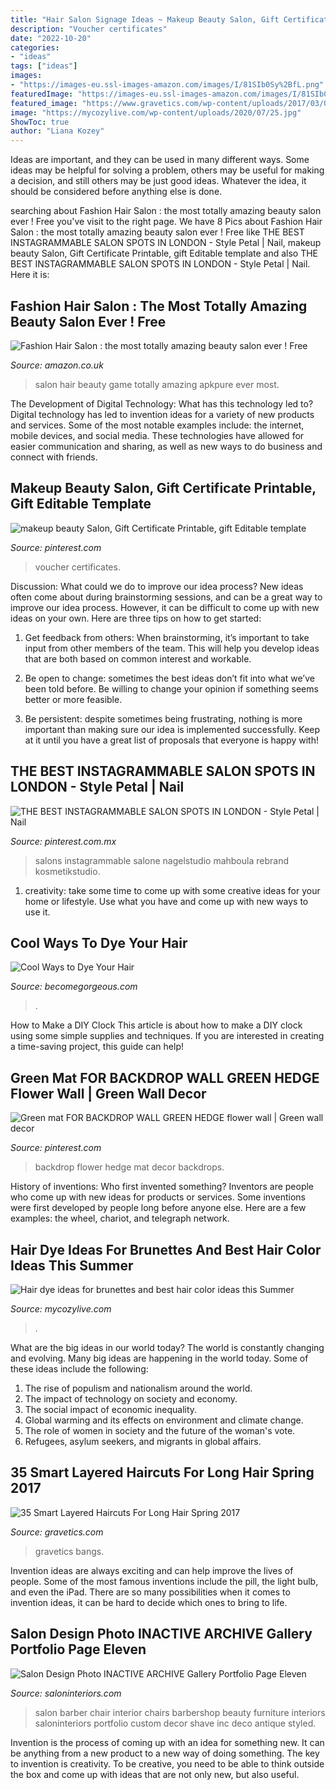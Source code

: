```yaml
---
title: "Hair Salon Signage Ideas ~ Makeup Beauty Salon, Gift Certificate Printable, Gift Editable Template"
description: "Voucher certificates"
date: "2022-10-20"
categories:
- "ideas"
tags: ["ideas"]
images:
- "https://images-eu.ssl-images-amazon.com/images/I/81SIb0Sy%2BfL.png"
featuredImage: "https://images-eu.ssl-images-amazon.com/images/I/81SIb0Sy%2BfL.png"
featured_image: "https://www.gravetics.com/wp-content/uploads/2017/03/Ombre-highlights-hairstyles-layeredhaircuts-haircut-haircolors-hair-hairtransformation-carmelhighlight-768x960.jpg"
image: "https://mycozylive.com/wp-content/uploads/2020/07/25.jpg"
ShowToc: true
author: "Liana Kozey"
---
```



Ideas are important, and they can be used in many different ways. Some ideas may be helpful for solving a problem, others may be useful for making a decision, and still others may be just good ideas. Whatever the idea, it should be considered before anything else is done.

	

		
searching about Fashion Hair Salon : the most totally amazing beauty salon ever ! Free you've visit to the right page. We have 8 Pics about Fashion Hair Salon : the most totally amazing beauty salon ever ! Free like THE BEST INSTAGRAMMABLE SALON SPOTS IN LONDON - Style Petal | Nail, makeup beauty Salon, Gift Certificate Printable, gift Editable template and also THE BEST INSTAGRAMMABLE SALON SPOTS IN LONDON - Style Petal | Nail. Here it is:
		
    
## Fashion Hair Salon : The Most Totally Amazing Beauty Salon Ever ! Free

<img loading=lazy src="https://images-eu.ssl-images-amazon.com/images/I/81SIb0Sy%2BfL.png" onerror="this.onerror=null;this.src='https://tse3.mm.bing.net/th?id=OIP.vzvpmsErwkFdz_qTVRRzmgHaMW&amp;pid=15.1';" alt="Fashion Hair Salon : the most totally amazing beauty salon ever ! Free">

_Source: amazon.co.uk_

>salon hair beauty game totally amazing apkpure ever most. 

	

The Development of Digital Technology: What has this technology led to?
Digital technology has led to invention ideas for a variety of new products and services. Some of the most notable examples include: the internet, mobile devices, and social media. These technologies have allowed for easier communication and sharing, as well as new ways to do business and connect with friends.

    
## Makeup Beauty Salon, Gift Certificate Printable, Gift Editable Template

<img loading=lazy src="https://i.pinimg.com/736x/0f/34/ff/0f34ff40893dca73f95bb4181d498edc.jpg" onerror="this.onerror=null;this.src='https://tse3.mm.bing.net/th?id=OIP.jicPC5ElwWvPFvZg-j1inwHaE9&amp;pid=15.1';" alt="makeup beauty Salon, Gift Certificate Printable, gift Editable template">

_Source: pinterest.com_

>voucher certificates. 

	

Discussion: What could we do to improve our idea process?
New ideas often come about during brainstorming sessions, and can be a great way to improve our idea process. However, it can be difficult to come up with new ideas on your own. Here are three tips on how to get started:
1. Get feedback from others: When brainstorming, it’s important to take input from other members of the team. This will help you develop ideas that are both based on common interest and workable.

2. Be open to change: sometimes the best ideas don’t fit into what we’ve been told before. Be willing to change your opinion if something seems better or more feasible.

3. Be persistent: despite sometimes being frustrating, nothing is more important than making sure our idea is implemented successfully. Keep at it until you have a great list of proposals that everyone is happy with!

    
## THE BEST INSTAGRAMMABLE SALON SPOTS IN LONDON - Style Petal | Nail

<img loading=lazy src="https://i.pinimg.com/736x/d3/e3/db/d3e3db92a759690c68d8c0e0594febd7.jpg" onerror="this.onerror=null;this.src='https://tse2.mm.bing.net/th?id=OIP.8GBadH0oLtfPOZCC-jf1dAHaLH&amp;pid=15.1';" alt="THE BEST INSTAGRAMMABLE SALON SPOTS IN LONDON - Style Petal | Nail">

_Source: pinterest.com.mx_

>salons instagrammable salone nagelstudio mahboula rebrand kosmetikstudio. 

	

1. creativity: take some time to come up with some creative ideas for your home or lifestyle. Use what you have and come up with new ways to use it.

    
## Cool Ways To Dye Your Hair

<img loading=lazy src="https://static.becomegorgeous.com/img/arts/2013/Mar/19/10081/coolwaystodyehairrocohairartisticteam.jpg" onerror="this.onerror=null;this.src='https://tse1.mm.bing.net/th?id=OIP.j02RrG4uuBwo5Z81uOiUMAHaLG&amp;pid=15.1';" alt="Cool Ways to Dye Your Hair">

_Source: becomegorgeous.com_

>. 

	

How to Make a DIY Clock
This article is about how to make a DIY clock using some simple supplies and techniques. If you are interested in creating a time-saving project, this guide can help!

    
## Green Mat FOR BACKDROP WALL GREEN HEDGE Flower Wall | Green Wall Decor

<img loading=lazy src="https://i.pinimg.com/736x/7d/f0/0f/7df00f0fed928f56e906d5e982355734.jpg" onerror="this.onerror=null;this.src='https://tse1.mm.bing.net/th?id=OIP.uRW2XdealR5AC7E0XgIzrAHaJ3&amp;pid=15.1';" alt="Green mat FOR BACKDROP WALL GREEN HEDGE flower wall | Green wall decor">

_Source: pinterest.com_

>backdrop flower hedge mat decor backdrops. 

	

History of inventions: Who first invented something?
Inventors are people who come up with new ideas for products or services. Some inventions were first developed by people long before anyone else. Here are a few examples: the wheel, chariot, and telegraph network.

    
## Hair Dye Ideas For Brunettes And Best Hair Color Ideas This Summer

<img loading=lazy src="https://mycozylive.com/wp-content/uploads/2020/07/25.jpg" onerror="this.onerror=null;this.src='https://tse4.mm.bing.net/th?id=OIP.wVTNrEWEekq_ioQAPusqnAHaJ5&amp;pid=15.1';" alt="Hair dye ideas for brunettes and best hair color ideas this Summer">

_Source: mycozylive.com_

>. 

	

What are the big ideas in our world today?
The world is constantly changing and evolving. Many big ideas are happening in the world today. Some of these ideas include the following:
1. The rise of populism and nationalism around the world.
2. The impact of technology on society and economy.
3. The social impact of economic inequality. 
4. Global warming and its effects on environment and climate change. 
5. The role of women in society and the future of the woman's vote. 
6. Refugees, asylum seekers, and migrants in global affairs. 

    
## 35 Smart Layered Haircuts For Long Hair Spring 2017

<img loading=lazy src="https://www.gravetics.com/wp-content/uploads/2017/03/Ombre-highlights-hairstyles-layeredhaircuts-haircut-haircolors-hair-hairtransformation-carmelhighlight-768x960.jpg" onerror="this.onerror=null;this.src='https://tse3.mm.bing.net/th?id=OIP.GHq6pGp5DvylC4zt3vvp7wHaJQ&amp;pid=15.1';" alt="35 Smart Layered Haircuts For Long Hair Spring 2017">

_Source: gravetics.com_

>gravetics bangs. 

	

Invention ideas are always exciting and can help improve the lives of people. Some of the most famous inventions include the pill, the light bulb, and even the iPad. There are so many possibilities when it comes to invention ideas, it can be hard to decide which ones to bring to life.

    
## Salon Design Photo INACTIVE ARCHIVE Gallery Portfolio Page Eleven

<img loading=lazy src="https://www.saloninteriors.com/portfolio/images/custom-cuts/1.jpg" onerror="this.onerror=null;this.src='https://tse2.mm.bing.net/th?id=OIP.LsJtI3E8ccztqq_JuhqxpgAAAA&amp;pid=15.1';" alt="Salon Design Photo INACTIVE ARCHIVE Gallery Portfolio Page Eleven">

_Source: saloninteriors.com_

>salon barber chair interior chairs barbershop beauty furniture interiors saloninteriors portfolio custom decor shave inc deco antique styled. 

	

Invention is the process of coming up with an idea for something new. It can be anything from a new product to a new way of doing something. The key to invention is creativity. To be creative, you need to be able to think outside the box and come up with ideas that are not only new, but also useful.


